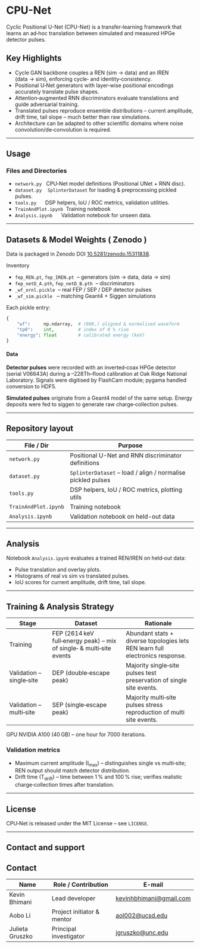 # CPU-Net

Cyclic Positional U-Net (CPU-Net) is a transfer‑learning framework that learns an ad‑hoc translation between simulated and measured HPGe detector pulses.

## Key Highlights

- Cycle GAN backbone couples a REN (sim → data) and an IREN (data → sim), enforcing cycle‑ and identity‑consistency.
- Positional U‑Net generators with layer‑wise positional encodings accurately translate pulse shapes.
- Attention‑augmented RNN discriminators evaluate translations and guide adversarial training.
- Translated pulses reproduce ensemble distributions – current amplitude, drift time, tail slope – much better than raw simulations.
- Architecture can be adapted to other scientific domains where noise convolution/de‑convolution is required.

---

## Usage

### Files and Directories

- `network.py`   CPU‑Net model definitions (Positional UNet + RNN disc).
- `dataset.py`    `SplinterDataset` for loading & preprocessing pickled pulses.
- `tools.py`      DSP helpers, IoU / ROC metrics, validation utilities.
- `TrainAndPlot.ipynb`  Training notebook
- `Analysis.ipynb`      Validation notebook for unseen data.

---

## Datasets & Model Weights ( Zenodo )

Data is packaged in Zenodo DOI [10.5281/zenodo.15311838](https://zenodo.org/records/15311838).

Inventory

- `fep_REN.pt`, `fep_IREN.pt`  – generators (sim → data, data → sim)
- `fep_netD_A.pth`, `fep_netD_B.pth`  – discriminators
- `_wf_ornl.pickle`  – real FEP / SEP / DEP detector pulses
- `_wf_sim.pickle`   – matching Geant4 + Siggen simulations

Each pickle entry:
```python
{
    "wf":     np.ndarray,  # (800,) aligned & normalised waveform
    "tp0":    int,         # index of 0 % rise
    "energy": float        # calibrated energy (keV)
}
```

#### Data
 **Detector pulses** were recorded with an inverted‑coax HPGe detector (serial V06643A) during a –228Th–flood calibration at Oak Ridge National Laboratory. Signals were digitised by FlashCam module; pygama handled conversion to HDF5.
 
 **Simulated pulses** originate from a Geant4 model of the same setup. Energy deposits were fed to siggen to generate raw charge‑collection pulses.

---

## Repository layout

| File / Dir | Purpose |
|------------|---------|
| `network.py` | Positional U-Net and RNN discriminator definitions |
| `dataset.py` | `SplinterDataset` – load / align / normalise pickled pulses |
| `tools.py` | DSP helpers, IoU / ROC metrics, plotting utils |
| `TrainAndPlot.ipynb` | Training notebook |
| `Analysis.ipynb` | Validation notebook on held-out data |

---

## Analysis

Notebook `Analysis.ipynb` evaluates a trained REN/IREN on held‑out data:

- Pulse translation and overlay plots.
- Histograms of real vs sim vs translated pulses.
- IoU scores for current amplitude, drift time, tail slope.

---

## Training & Analysis Strategy

| Stage | Dataset | Rationale |
|-------|---------|-----------|
| Training | FEP (2614 keV full‑energy peak) – mix of single‑ & multi‑site events | Abundant stats + diverse topologies lets REN learn full electronics response. |
| Validation – single‑site | DEP (double‑escape peak) | Majority single‑site pulses test preservation of single site events. |
| Validation – multi‑site | SEP (single‑escape peak) | Majority multi‑site pulses stress reproduction of multi site events. |

 GPU NVIDIA A100 (40 GB) – one hour for 7000 iterations.

### Validation metrics

- Maximum current amplitude (I<sub>max</sub>) – distinguishes single vs multi‑site; REN output should match detector distribution.
- Drift time (T<sub>drift</sub>) – time between 1 % and 100 % rise; verifies realistic charge‑collection times after translation.

---

## License

CPU‑Net is released under the MIT License – see `LICENSE`.

---

## Contact and support

## Contact

| Name            | Role / Contribution            | E-mail                  |
|-----------------|--------------------------------|-------------------------|
| Kevin Bhimani   | Lead developer                 | kevinhbhimani@gmail.com |
| Aobo Li         | Project initiator & mentor     | aol002@ucsd.edu         |
| Julieta Gruszko | Principal investigator         | jgruszko@unc.edu        |


